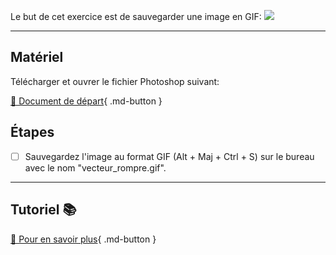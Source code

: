 

Le but de cet exercice est de sauvegarder une image en GIF:
![](../assets/image/vecteur_rompre.png)
***

## Matériel

Télécharger et ouvrer le fichier Photoshop suivant:

[📁 Document de départ](../assets/image/vecteur_rompre.psd){ .md-button }   <br>

## Étapes

- [ ] Sauvegardez l'image au format GIF (Alt + Maj + Ctrl + S) sur le bureau avec le nom "vecteur_rompre.gif".

***

## Tutoriel 📚

[📖 Pour en savoir plus](https://cmontmorency365-my.sharepoint.com/:v:/g/personal/flpilote_cmontmorency_qc_ca/EUHqTCjYyMVCkeIahHqiHHQBQ07BrCDjnLlFiHMkZadSIA?nav=eyJyZWZlcnJhbEluZm8iOnsicmVmZXJyYWxBcHAiOiJPbmVEcml2ZUZvckJ1c2luZXNzIiwicmVmZXJyYWxBcHBQbGF0Zm9ybSI6IldlYiIsInJlZmVycmFsTW9kZSI6InZpZXciLCJyZWZlcnJhbFZpZXciOiJNeUZpbGVzTGlua0NvcHkifX0&e=d1850G){ .md-button }   <br>
